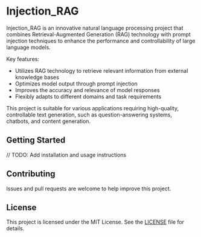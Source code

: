 # Injection_RAG

Injection_RAG is an innovative natural language processing project that combines Retrieval-Augmented Generation (RAG) technology with prompt injection techniques to enhance the performance and controllability of large language models.

Key features:

- Utilizes RAG technology to retrieve relevant information from external knowledge bases
- Optimizes model output through prompt injection
- Improves the accuracy and relevance of model responses
- Flexibly adapts to different domains and task requirements

This project is suitable for various applications requiring high-quality, controllable text generation, such as question-answering systems, chatbots, and content generation.

## Getting Started

// TODO: Add installation and usage instructions

## Contributing

Issues and pull requests are welcome to help improve this project.

## License

This project is licensed under the MIT License. See the [LICENSE](LICENSE) file for details.
